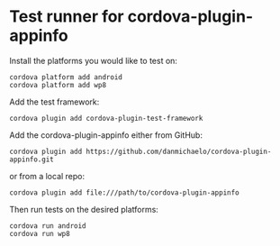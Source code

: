 # Test runner for cordova-plugin-appinfo

Install the platforms you would like to test on:

	cordova platform add android
	cordova platform add wp8

Add the test framework:

	cordova plugin add cordova-plugin-test-framework

Add the cordova-plugin-appinfo either from GitHub:

	cordova plugin add https://github.com/danmichaelo/cordova-plugin-appinfo.git

or from a local repo:

    cordova plugin add file:///path/to/cordova-plugin-appinfo

Then run tests on the desired platforms:

	cordova run android
	cordova run wp8
